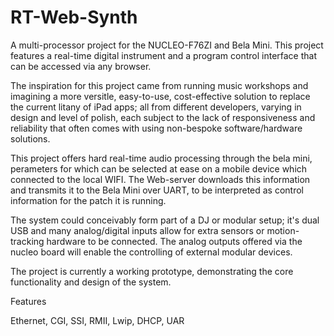 # RT-Web-Synth

A multi-processor project for the NUCLEO-F76ZI and Bela Mini. This project features a real-time digital instrument and a program control interface that can be accessed via any browser.

The inspiration for this project came from running music workshops and imagining a more versitle, easy-to-use, cost-effective solution to replace the current litany of iPad apps; all from different developers, varying in design and level of polish, each subject to the lack of responsiveness and reliability that often comes with using non-bespoke software/hardware solutions.

This project offers hard real-time audio processing through the bela mini, perameters for which can be selected at ease on a mobile device which connected to the local WIFI. The Web-server downloads this information and transmits it to the Bela Mini over UART, to be interpreted as control information for the patch it is running.

The system could conceivably form part of a DJ or modular setup; it's dual USB and many analog/digital inputs allow for extra sensors or motion-tracking hardware to be connected. The analog outputs offered via the nucleo board will enable the controlling of external modular devices.

The project is currently a working prototype, demonstrating the core functionality and design of the system.

Features

Ethernet, CGI, SSI, RMII, Lwip, DHCP, UAR
